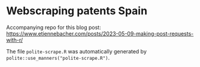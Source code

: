 # Webscraping patents Spain

Accompanying repo for this blog post: https://www.etiennebacher.com/posts/2023-05-09-making-post-requests-with-r/

The file `polite-scrape.R` was automatically generated by `polite::use_manners("polite-scrape.R")`.

